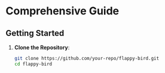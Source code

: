 # Comprehensive Guide

## Getting Started

1. **Clone the Repository**: 
   ```sh
   git clone https://github.com/your-repo/flappy-bird.git
   cd flappy-bird

